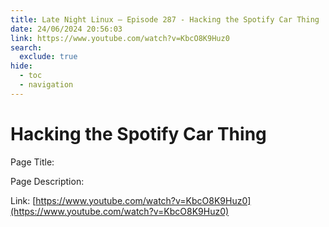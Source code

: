 ```yaml
---
title: Late Night Linux – Episode 287 - Hacking the Spotify Car Thing
date: 24/06/2024 20:56:03
link: https://www.youtube.com/watch?v=KbcO8K9Huz0
search:
  exclude: true
hide:
  - toc
  - navigation
---
```


# Hacking the Spotify Car Thing

Page Title: 

Page Description:  

Link: [https://www.youtube.com/watch?v=KbcO8K9Huz0](https://www.youtube.com/watch?v=KbcO8K9Huz0)